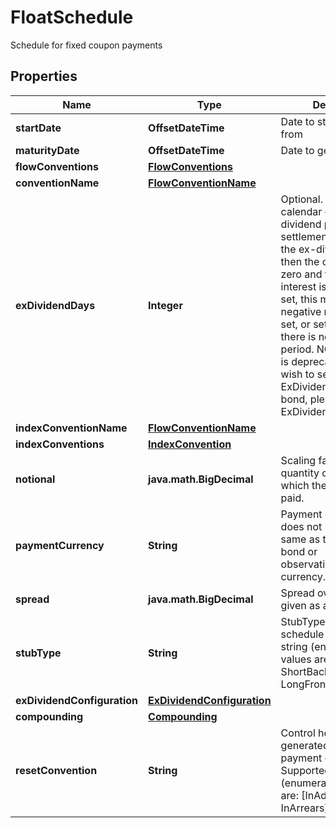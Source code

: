 

# FloatSchedule

Schedule for fixed coupon payments

## Properties

| Name | Type | Description | Notes |
|------------ | ------------- | ------------- | -------------|
|**startDate** | **OffsetDateTime** | Date to start generate from |  [optional] |
|**maturityDate** | **OffsetDateTime** | Date to generate to |  [optional] |
|**flowConventions** | [**FlowConventions**](FlowConventions.md) |  |  [optional] |
|**conventionName** | [**FlowConventionName**](FlowConventionName.md) |  |  [optional] |
|**exDividendDays** | **Integer** | Optional. Number of calendar days in the ex-dividend period.  If the settlement date falls in the ex-dividend period then the coupon paid is zero and the accrued interest is negative.  If set, this must be a non-negative number.  If not set, or set to 0, then there is no ex-dividend period.     NOTE: This field is deprecated. If you wish to set the ExDividendDays on a bond, please use the ExDividendConfiguration. |  [optional] |
|**indexConventionName** | [**FlowConventionName**](FlowConventionName.md) |  |  [optional] |
|**indexConventions** | [**IndexConvention**](IndexConvention.md) |  |  [optional] |
|**notional** | **java.math.BigDecimal** | Scaling factor, the quantity outstanding on which the rate will be paid. |  [optional] |
|**paymentCurrency** | **String** | Payment currency. This does not have to be the same as the nominal bond or observation/reset currency. |  [optional] |
|**spread** | **java.math.BigDecimal** | Spread over floating rate given as a fraction. |  [optional] |
|**stubType** | **String** | StubType required of the schedule    Supported string (enumeration) values are: [ShortFront, ShortBack, LongBack, LongFront, Both]. |  [optional] |
|**exDividendConfiguration** | [**ExDividendConfiguration**](ExDividendConfiguration.md) |  |  [optional] |
|**compounding** | [**Compounding**](Compounding.md) |  |  [optional] |
|**resetConvention** | **String** | Control how resets are generated relative to payment convention(s).    Supported string (enumeration) values are: [InAdvance, InArrears]. |  [optional] |




